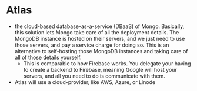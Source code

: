
# Atlas
- the cloud-based database-as-a-service (DBaaS) of Mongo. Basically, this solution lets Mongo take care of all the deployment details. The MongoDB instance is hosted on their servers, and we just need to use those servers, and pay a service charge for doing so. This is an alternative to self-hosting those MongoDB instances and taking care of all of those details yourself.
	- This is comparable to how Firebase works. You delegate your having to create a backend to Firebase, meaning Google will host your servers, and all you need to do is communicate with them.
- Atlas will use a cloud-provider, like AWS, Azure, or Linode
